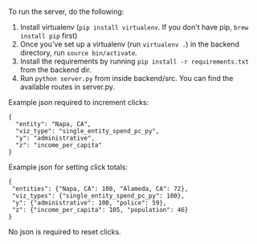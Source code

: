 To run the server, do the following:
1. Install virtualenv (`pip install virtualenv`. If you don't have pip, `brew install pip` first)
2. Once you've set up a virtualenv (run `virtualenv .`)  in the backend directory, run `source bin/activate`.
3. Install the requirements by running `pip install -r requirements.txt` from the backend dir.
4. Run `python server.py` from inside backend/src. You can find the available routes in server.py.

Example json required to increment clicks:
```
{
  "entity": "Napa, CA", 
  "viz_type": "single_entity_spend_pc_py", 
  "y": "administrative", 
  "z": "income_per_capita"
}
```

Example json for setting click totals:
```
{
 "entities": {"Napa, CA": 100, "Alameda, CA": 72}, 
 "viz_types": {"single_entity_spend_pc_py": 100}, 
 "y": {"administrative": 100, "police": 59}, 
 "z": {"income_per_capita": 105, "population": 46}
}
```

No json is required to reset clicks.
